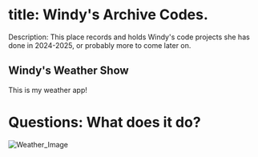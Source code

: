 # title: Windy's Archive Codes.
Description: This place records and holds Windy's code projects she has done in 2024-2025, or probably more to come later on.


## Windy's Weather Show
This is my weather app! 
# Questions: What does it do?

![Weather_Image](https://github.com/user-attachments/assets/bbaf9a31-b463-437b-a364-a7a7dd993039)    
